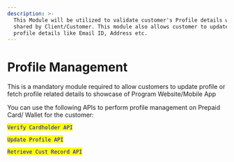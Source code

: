 ```yaml
---
description: >-
  This Module will be utilized to validate customer's Profile details when
  shared by Client/Customer. This module also allows customer to update his/her
  profile details like Email ID, Address etc.
---
```


# Profile Management

This is a mandatory module required to allow customers to update profile or fetch profile related details to showcase of Program Website/Mobile App

You can use the following APIs to perform profile management on Prepaid Card/ Wallet for the customer:

<mark style="color:blue;">`Verify Cardholder API`</mark>

<mark style="color:blue;">`Update Profile API`</mark>

<mark style="color:blue;">`Retrieve Cust Record API`</mark>
